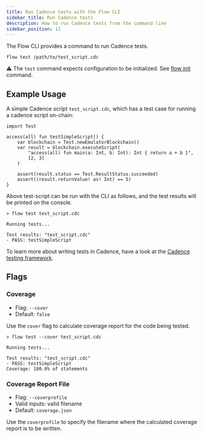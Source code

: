 ```yaml
---
title: Run Cadence tests with the Flow CLI
sidebar_title: Run Cadence tests
description: How to run Cadence tests from the command line
sidebar_position: 11
---
```


The Flow CLI provides a command to run Cadence tests. 

```shell
flow test /path/to/test_script.cdc
```

⚠️ The `test` command expects configuration to be initialized. See [flow init](./flow.json/initialize-configuration.md) command.

## Example Usage

A simple Cadence script `test_script.cdc`, which has a test case for running a cadence script on-chain:
```cadence
import Test

access(all) fun testSimpleScript() {
    var blockchain = Test.newEmulatorBlockchain()
    var result = blockchain.executeScript(
        "access(all) fun main(a: Int, b: Int): Int { return a + b }",
        [2, 3]
    )
    
    assert(result.status == Test.ResultStatus.succeeded)
    assert((result.returnValue! as! Int) == 5)
}
```
Above test-script can be run with the CLI as follows, and the test results will be printed on the console.
```shell
> flow test test_script.cdc

Running tests...

Test results: "test_script.cdc"
- PASS: testSimpleScript

```

To learn more about writing tests in Cadence, have a look at the [Cadence testing framework](../../cadence/testing-framework.mdx).

## Flags

### Coverage

- Flag: `--cover`
- Default: `false`

Use the `cover` flag to calculate coverage report for the code being tested.
```shell
> flow test --cover test_script.cdc

Running tests...

Test results: "test_script.cdc"
- PASS: testSimpleScript
Coverage: 100.0% of statements

```

### Coverage Report File

- Flag: `--coverprofile`
- Valid inputs: valid filename
- Default: `coverage.json`

Use the `coverprofile` to specify the filename where the calculated coverage report is to be written.

